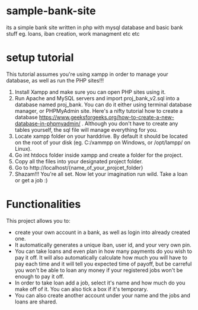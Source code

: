 # sample-bank-site
its a simple bank site written in php with mysql database and basic bank stuff eg. loans, iban creation, work managment etc etc
# setup tutorial
This tutorial assumes you're using xampp in order to manage your database, as well as run the PHP sites!!!

1) Install Xampp and make sure you can open PHP sites using it.
2) Run Apache and MySQL servers and import proj_bank_v2.sql into a database named proj_bank. You can do it either using terminal database manager, or PHPMyAdmin site. Here's a nifty tutorial how to create a database https://www.geeksforgeeks.org/how-to-create-a-new-database-in-phpmyadmin/ . Although you don't have to create any tables yourself, the sql file will manage everything for you.
3) Locate xampp folder on your harddrive. By default it should be located on the root of your disk (eg. C:/xammpp on Windows, or /opt/lampp/ on Linux).
4) Go int htdocs folder inside xampp and create a folder for the project.
5) Copy all the files into your designated project folder.
6) Go to http://localhost/{name_of_your_projcet_folder}
7) Shazam!!! You're all set. Now let your imagination run wild. Take a loan or get a job :)

# Functionalities
This project allows you to:
* create your own account in a bank, as well as login into already created one.
* It automatically generates a unique iban, user id, and your very own pin.
* You can take loans and even plan in how many payments do you wish to pay it off. It will also automatically calculate how much you will have to pay each time and it will tell you expected time of payoff, but be carreful you won't be able to loan any money if your registered jobs won't be enough to pay it off.
* In order to take loan add a job, select it's name and how much do you make off of it. You can also tick a box if it's temporary.
* You can also create another account under your name and the jobs and loans are shared.
